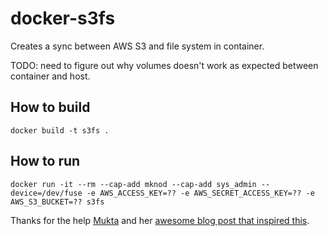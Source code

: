# docker-s3fs

Creates a sync between AWS S3 and file system in container.

TODO: need to figure out why volumes doesn't work as expected between container and host.

How to build
---

    docker build -t s3fs .

How to run
---

    docker run -it --rm --cap-add mknod --cap-add sys_admin --device=/dev/fuse -e AWS_ACCESS_KEY=?? -e AWS_SECRET_ACCESS_KEY=?? -e AWS_S3_BUCKET=?? s3fs


Thanks for the help [Mukta](https://github.com/muktaa) and her [ awesome blog post that inspired this](https://muktaaa.wordpress.com/2014/12/26/mount-aws-s3-bucket-on-ubuntu-using-s3fs-docker-image/).
